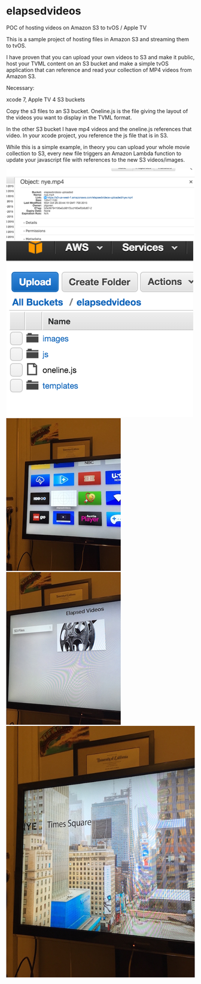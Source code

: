 # elapsedvideos
POC of hosting videos on Amazon S3 to tvOS / Apple TV


This is a sample project of hosting files in Amazon S3 and streaming them to tvOS.

I have proven that you can upload your own videos to S3 and make it public, host your TVML content on an S3 bucket and make a simple tvOS application that can reference and read your collection of MP4 videos from Amazon S3.

Necessary:

xcode 7,
Apple TV 4
S3 buckets


Copy the s3 files to an S3 bucket. Oneline.js is the file giving the layout of the videos you want to display in the TVML format.

In the other S3 bucket I have mp4 videos and the oneline.js references that video. In your xcode project, you reference the js file that is in S3.

While this is a simple example, in theory you can upload your whole movie collection to S3, every new file triggers an Amazon Lambda function to update your javascript file with references to the new S3 videos/images.


![Alt text](images/image1.png?raw=true "Title")
![Alt text](images/image2.png?raw=true "Title")
![Alt text](images/IMG_0059.JPG "Title")
![Alt text](images/IMG_0060.JPG "Title")
![Alt text](images/IMG_0061.JPG "Title")
